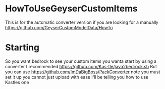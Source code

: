 # HowToUseGeyserCustomItems
This is for the automatic converter version if you are looking for a manually https://github.com/GeyserCustomModelData/HowTo

# Starting
So you want bedrock to see your custom items you wanta start by using a converter I recommended https://github.com/Kas-tle/java2bedrock.sh
But you can use https://github.com/ImDaBigBoss/PackConverter note you must set it up you cannot just upload with ease I'll be telling you how to use Kastles one
